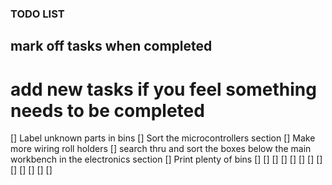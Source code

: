 ### TODO LIST

## mark off tasks when completed

# add new tasks if you feel something needs to be completed

[] Label unknown parts in bins
[] Sort the microcontrollers section 
[] Make more wiring roll holders
[] search thru and sort the boxes below the main workbench in the electronics section
[] Print plenty of bins
[] 
[]
[]
[]
[]
[]
[]
[]
[]
[]
[]
[]
[]
